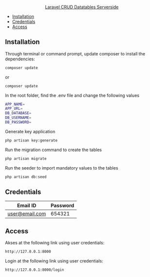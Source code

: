 <p align="center"><a href="https://github.com/dwiksurya/task-project-crud-datatables-serverside">Laravel CRUD Datatables Serverside</a></p>

* [Installation](#Installation)
* [Credentials](#Credentials)
* [Access](#access)

## Installation

Through terminal or command prompt, update composer to install the dependencies:

```sh
composer update
```
or
```sh
composer update
```

In the root folder, find the .env file and change the following values

```sh
APP_NAME=
APP_URL=
DB_DATABASE=
DB_USERNAME=
DB_PASSWORD=
```

Generate key application
```sh
php artisan key:generate
```

Run the migration command to create the tables

```sh
php artisan migrate
```

Run the seeder to import mandatory values to the tables

```sh
php artisan db:seed
```  

## Credentials

|     Email ID    |   Password    |
|    ----------   | ------------- |
|  user@email.com |    654321     |


## Access

Akses at the following link using user credentials:

```sh
http://127.0.0.1:8000
```
Login at the following link using user credentials:

```sh
http://127.0.0.1:8000/login
```
